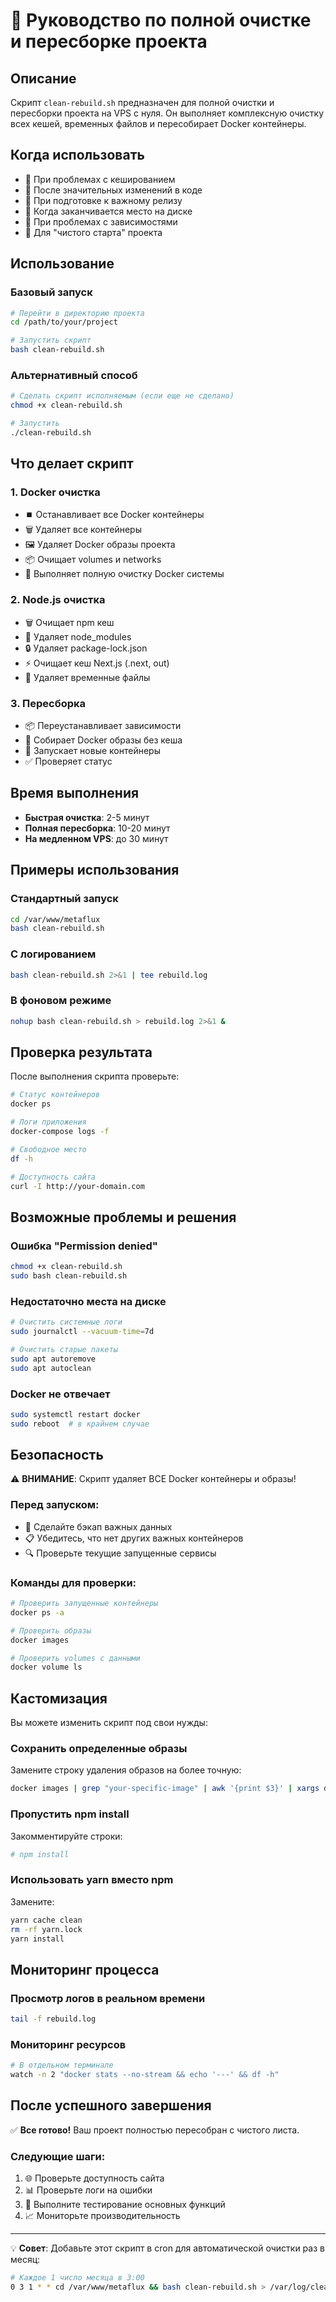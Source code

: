# 🧹 Руководство по полной очистке и пересборке проекта

## Описание

Скрипт `clean-rebuild.sh` предназначен для полной очистки и пересборки проекта на VPS с нуля. Он выполняет комплексную очистку всех кешей, временных файлов и пересобирает Docker контейнеры.

## Когда использовать

- 🐛 При проблемах с кешированием
- 🔄 После значительных изменений в коде
- 🚀 При подготовке к важному релизу
- 💾 Когда заканчивается место на диске
- 🔧 При проблемах с зависимостями
- 🌟 Для "чистого старта" проекта

## Использование

### Базовый запуск

```bash
# Перейти в директорию проекта
cd /path/to/your/project

# Запустить скрипт
bash clean-rebuild.sh
```

### Альтернативный способ

```bash
# Сделать скрипт исполняемым (если еще не сделано)
chmod +x clean-rebuild.sh

# Запустить
./clean-rebuild.sh
```

## Что делает скрипт

### 1. Docker очистка
- ⏹️ Останавливает все Docker контейнеры
- 🗑️ Удаляет все контейнеры
- 🖼️ Удаляет Docker образы проекта
- 📦 Очищает volumes и networks
- 🧹 Выполняет полную очистку Docker системы

### 2. Node.js очистка
- 🗑️ Очищает npm кеш
- 📁 Удаляет node_modules
- 🔒 Удаляет package-lock.json
- ⚡ Очищает кеш Next.js (.next, out)
- 🧹 Удаляет временные файлы

### 3. Пересборка
- 📦 Переустанавливает зависимости
- 🐳 Собирает Docker образы без кеша
- 🚀 Запускает новые контейнеры
- ✅ Проверяет статус

## Время выполнения

- **Быстрая очистка**: 2-5 минут
- **Полная пересборка**: 10-20 минут
- **На медленном VPS**: до 30 минут

## Примеры использования

### Стандартный запуск
```bash
cd /var/www/metaflux
bash clean-rebuild.sh
```

### С логированием
```bash
bash clean-rebuild.sh 2>&1 | tee rebuild.log
```

### В фоновом режиме
```bash
nohup bash clean-rebuild.sh > rebuild.log 2>&1 &
```

## Проверка результата

После выполнения скрипта проверьте:

```bash
# Статус контейнеров
docker ps

# Логи приложения
docker-compose logs -f

# Свободное место
df -h

# Доступность сайта
curl -I http://your-domain.com
```

## Возможные проблемы и решения

### Ошибка "Permission denied"
```bash
chmod +x clean-rebuild.sh
sudo bash clean-rebuild.sh
```

### Недостаточно места на диске
```bash
# Очистить системные логи
sudo journalctl --vacuum-time=7d

# Очистить старые пакеты
sudo apt autoremove
sudo apt autoclean
```

### Docker не отвечает
```bash
sudo systemctl restart docker
sudo reboot  # в крайнем случае
```

## Безопасность

⚠️ **ВНИМАНИЕ**: Скрипт удаляет ВСЕ Docker контейнеры и образы!

### Перед запуском:
- 💾 Сделайте бэкап важных данных
- 📋 Убедитесь, что нет других важных контейнеров
- 🔍 Проверьте текущие запущенные сервисы

### Команды для проверки:
```bash
# Проверить запущенные контейнеры
docker ps -a

# Проверить образы
docker images

# Проверить volumes с данными
docker volume ls
```

## Кастомизация

Вы можете изменить скрипт под свои нужды:

### Сохранить определенные образы
Замените строку удаления образов на более точную:
```bash
docker images | grep "your-specific-image" | awk '{print $3}' | xargs docker rmi -f
```

### Пропустить npm install
Закомментируйте строки:
```bash
# npm install
```

### Использовать yarn вместо npm
Замените:
```bash
yarn cache clean
rm -rf yarn.lock
yarn install
```

## Мониторинг процесса

### Просмотр логов в реальном времени
```bash
tail -f rebuild.log
```

### Мониторинг ресурсов
```bash
# В отдельном терминале
watch -n 2 "docker stats --no-stream && echo '---' && df -h"
```

## После успешного завершения

✅ **Все готово!** Ваш проект полностью пересобран с чистого листа.

### Следующие шаги:
1. 🌐 Проверьте доступность сайта
2. 📊 Проверьте логи на ошибки
3. 🧪 Выполните тестирование основных функций
4. 📈 Мониторьте производительность

---

💡 **Совет**: Добавьте этот скрипт в cron для автоматической очистки раз в месяц:
```bash
# Каждое 1 число месяца в 3:00
0 3 1 * * cd /var/www/metaflux && bash clean-rebuild.sh > /var/log/clean-rebuild.log 2>&1
``` 